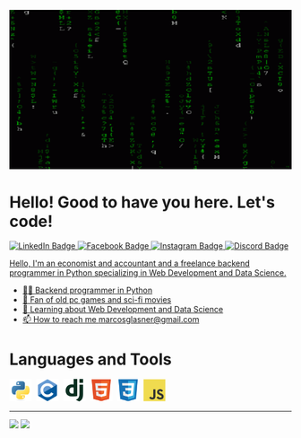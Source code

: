<p align="center">
  <img src="matrix_004.gif">
</p>

# Hello! Good to have you here. Let's code!
<div id="badges">
  <a href = "https://www.linkedin.com/feed/?trk=onboarding-landing">
    <img src="https://img.shields.io/badge/LinkedIn-black?style=for-the-badge&logo=linkedin&logoColor=white" alt="LinkedIn Badge"/>
  </a>
  <a href = "https://www.facebook.com/marcos.glasner">
    <img src="https://img.shields.io/badge/Facebook-blue?style=for-the-badge&logo=facebook&logoColor=white" alt="Facebook Badge"/>
  <a/>
  <a href = "https://www.instagram.com/marcosglasner">
    <img src="https://img.shields.io/badge/Instagram-red?style=for-the-badge&logo=instagram&logoColor=white" alt="Instagram Badge"/>
  <a/>
  <a href = "https://discord.com/channels/@me">
    <img src="https://img.shields.io/badge/Discord-blue?style=for-the-badge&logo=discord&logoColor=white" alt="Discord Badge"/>
</div>

Hello, I'm an economist and accountant and a freelance backend programmer in Python specializing in Web Development and Data Science.


- 👩‍💻 Backend programmer in Python
- 💙 Fan of old pc games and sci-fi movies
- 🌱 Learning about Web Development and Data Science
- 📫 How to reach me marcosglasner@gmail.com
  
# Languages and Tools
<div>
  <img src="https://github.com/devicons/devicon/blob/master/icons/python/python-original.svg" title="Pyhton" alt="Python" width="40" height="40"/>&nbsp;
  <img src="https://github.com/devicons/devicon/blob/master/icons/c/c-original.svg" title="C" alt="C" width="40" height="40"/>&nbsp;
  <img src="https://github.com/devicons/devicon/blob/master/icons/django/django-plain.svg" title="Django" alt="Django" width="40" height="40"/>&nbsp;
  <img src="https://github.com/devicons/devicon/blob/master/icons/html5/html5-original.svg" title="HTML5" alt="HTML5" width="40" height="40"/>&nbsp;
  <img src="https://github.com/devicons/devicon/blob/master/icons/css3/css3-original.svg" title="CSS3" alt="CSS3" width="40" height="40"/>&nbsp;
  <img src="https://github.com/devicons/devicon/blob/master/icons/javascript/javascript-original.svg" title="JavaScript" alt="JavaScript" width="40" height="40"/>&nbsp;
</div>

---


<div align = "left">
  <img height = "200em" src="https://github-readme-stats.vercel.app/api/top-langs/?username=Curio5813&show_icons=true&theme=radical&count_private=true"/>
  <img height = "200em" src="https://github-readme-stats.vercel.app/api?username=Curio5813&show_icons=true&theme=radical"/>
</div>
